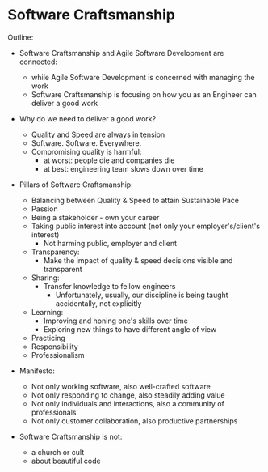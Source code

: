 # Software Craftsmanship

Outline:

- Software Craftsmanship and Agile Software Development are connected:
  - while Agile Software Development is concerned with managing the work
  - Software Craftsmanship is focusing on how you as an Engineer can deliver a good work

- Why do we need to deliver a good work?
  - Quality and Speed are always in tension
  - Software. Software. Everywhere.
  - Compromising quality is harmful:
    - at worst: people die and companies die
    - at best: engineering team slows down over time

- Pillars of Software Craftsmanship:
  - Balancing between Quality & Speed to attain Sustainable Pace
  - Passion
  - Being a stakeholder - own your career
  - Taking public interest into account (not only your employer's/client's interest)
    - Not harming public, employer and client
  - Transparency:
    - Make the impact of quality & speed decisions visible and transparent
  - Sharing:
    - Transfer knowledge to fellow engineers
      - Unfortunately, usually, our discipline is being taught accidentally, not explicitly
  - Learning:
    - Improving and honing one's skills over time
    - Exploring new things to have different angle of view
  - Practicing
  - Responsibility
  - Professionalism

- Manifesto:
  - Not only working software, also well-crafted software
  - Not only responding to change, also steadily adding value
  - Not only individuals and interactions, also a community of professionals
  - Not only customer collaboration, also productive partnerships

- Software Craftsmanship is not:
  - a church or cult
  - about beautiful code

